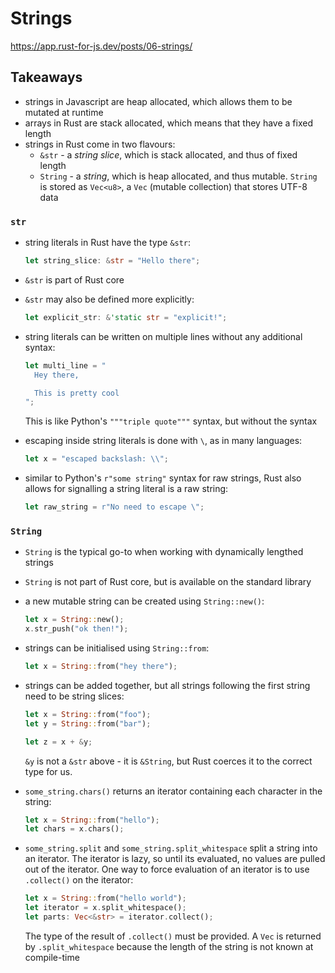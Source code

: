 # Strings

https://app.rust-for-js.dev/posts/06-strings/

## Takeaways

- strings in Javascript are heap allocated, which allows them to be mutated at
  runtime
- arrays in Rust are stack allocated, which means that they have a fixed length
- strings in Rust come in two flavours:
  - `&str` - a _string slice_, which is stack allocated, and thus of fixed
    length
  - `String` - a _string_, which is heap allocated, and thus mutable. `String`
    is stored as `Vec<u8>`, a `Vec` (mutable collection) that stores UTF-8
    data

### `str`

- string literals in Rust have the type `&str`:
  ```rust
  let string_slice: &str = "Hello there";
  ```
- `&str` is part of Rust core
- `&str` may also be defined more explicitly:
  ```rust
  let explicit_str: &'static str = "explicit!";
  ```
- string literals can be written on multiple lines without any additional
  syntax:

  ```rust
  let multi_line = "
    Hey there,

    This is pretty cool
  ";
  ```

  This is like Python's `"""triple quote"""` syntax, but without the syntax

- escaping inside string literals is done with `\`, as in many languages:
  ```rust
  let x = "escaped backslash: \\";
  ```
- similar to Python's `r"some string"` syntax for raw strings, Rust also allows
  for signalling a string literal is a raw string:

  ```rust
  let raw_string = r"No need to escape \";
  ```

### `String`

- `String` is the typical go-to when working with dynamically lengthed strings
- `String` is not part of Rust core, but is available on the standard library
- a new mutable string can be created using `String::new()`:

  ```rust
  let x = String::new();
  x.str_push("ok then!");
  ```

- strings can be initialised using `String::from`:

  ```rust
  let x = String::from("hey there");
  ```

- strings can be added together, but all strings following the first string need
  to be string slices:

  ```rust
  let x = String::from("foo");
  let y = String::from("bar");

  let z = x + &y;
  ```

  `&y` is not a `&str` above - it is `&String`, but Rust coerces it to the
  correct type for us.

- `some_string.chars()` returns an iterator containing each character in the
  string:

  ```rust
  let x = String::from("hello");
  let chars = x.chars();
  ```

- `some_string.split` and `some_string.split_whitespace` split a string into an
  iterator. The iterator is lazy, so until its evaluated, no values are pulled
  out of the iterator. One way to force evaluation of an iterator is to use
  `.collect()` on the iterator:

  ```rust
  let x = String::from("hello world");
  let iterator = x.split_whitespace();
  let parts: Vec<&str> = iterator.collect();
  ```

  The type of the result of `.collect()` must be provided. A `Vec` is returned
  by `.split_whitespace` because the length of the string is not known at
  compile-time
